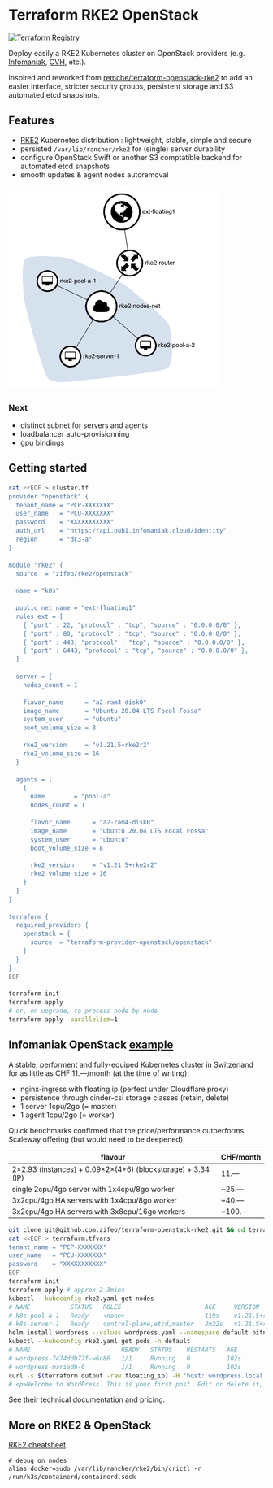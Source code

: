 # Terraform RKE2 OpenStack

[![Terraform Registry](https://img.shields.io/badge/terraform-registry-blue.svg)](https://registry.terraform.io/modules/zifeo/rke2/openstack/latest)

Deploy easily a RKE2 Kubernetes cluster on OpenStack providers (e.g. [Infomaniak](https://www.infomaniak.com/fr/hebergement/public-cloud), [OVH](https://www.ovhcloud.com/fr/public-cloud/), etc.).

Inspired and reworked from [remche/terraform-openstack-rke2](https://github.com/remche/terraform-openstack-rke2) to add an easier interface, stricter security groups, persistent storage and S3 automated etcd snapshots.

## Features

- [RKE2](https://docs.rke2.io) Kubernetes distribution : lightweight, stable, simple and secure
- persisted `/var/lib/rancher/rke2` for (single) server durability
- configure OpenStack Swift or another S3 comptatible backend for automated etcd snapshots
- smooth updates & agent nodes autoremoval

<img src="./example/net.png" height="400" />

### Next

- distinct subnet for servers and agents
- loadbalancer auto-provisionning
- gpu bindings

## Getting started

```bash
cat <<EOF > cluster.tf
provider "openstack" {
  tenant_name = "PCP-XXXXXXX"
  user_name   = "PCU-XXXXXXX"
  password    = "XXXXXXXXXXX"
  auth_url    = "https://api.pub1.infomaniak.cloud/identity"
  region      = "dc3-a"
}

module "rke2" {
  source  = "zifeo/rke2/openstack"

  name = "k8s"

  public_net_name = "ext-floating1"
  rules_ext = [
    { "port" : 22, "protocol" : "tcp", "source" : "0.0.0.0/0" },
    { "port" : 80, "protocol" : "tcp", "source" : "0.0.0.0/0" },
    { "port" : 443, "protocol" : "tcp", "source" : "0.0.0.0/0" },
    { "port" : 6443, "protocol" : "tcp", "source" : "0.0.0.0/0" },
  ]

  server = {
    nodes_count = 1

    flavor_name      = "a2-ram4-disk0"
    image_name       = "Ubuntu 20.04 LTS Focal Fossa"
    system_user      = "ubuntu"
    boot_volume_size = 8

    rke2_version     = "v1.21.5+rke2r2"
    rke2_volume_size = 16
  }

  agents = [
    {
      name        = "pool-a"
      nodes_count = 1

      flavor_name      = "a2-ram4-disk0"
      image_name       = "Ubuntu 20.04 LTS Focal Fossa"
      system_user      = "ubuntu"
      boot_volume_size = 8

      rke2_version     = "v1.21.5+rke2r2"
      rke2_volume_size = 16
    }
  ]
}

terraform {
  required_providers {
    openstack = {
      source  = "terraform-provider-openstack/openstack"
    }
  }
}
EOF

terraform init
terraform apply
# or, on upgrade, to process node by node
terraform apply -parallelism=1
```

## Infomaniak OpenStack [example](./example/main.tf)

A stable, performent and fully-equiped Kubernetes cluster in Switzerland for as little as CHF 11.—/month (at the time of writing):
- nginx-ingress with floating ip (perfect under Cloudflare proxy)
- persistence through cinder-csi storage classes (retain, delete)
- 1 server 1cpu/2go (= master)
- 1 agent 1cpu/2go (= worker)

Quick benchmarks confirmed that the price/performance outperforms Scaleway offering (but would need to be deepened).

| flavour                                                      | CHF/month |
|--------------------------------------------------------------|-----------|
| 2×2.93 (instances) + 0.09×2×(4+6) (blockstorage) + 3.34 (IP) | 11.—      |
| single 2cpu/4go server with 1x4cpu/8go worker                | ~25.—     |
| 3x2cpu/4go HA servers with 1x4cpu/8go worker                 | ~40.—     |
| 3x2cpu/4go HA servers with 3x8cpu/16go workers               | ~100.—    |

```bash
git clone git@github.com:zifeo/terraform-openstack-rke2.git && cd terraform-openstack-rke2/example
cat <<EOF > terraform.tfvars
tenant_name = "PCP-XXXXXXX"
user_name   = "PCU-XXXXXXX"
password    = "XXXXXXXXXXX"
EOF
terraform init
terraform apply # approx 2-3mins
kubectl --kubeconfig rke2.yaml get nodes
# NAME           STATUS   ROLES                       AGE     VERSION
# k8s-pool-a-1   Ready    <none>                      119s    v1.21.5+rke2r2
# k8s-server-1   Ready    control-plane,etcd,master   2m22s   v1.21.5+rke2r2
helm install wordpress --values wordpress.yaml --namespace default bitnami/wordpress
kubectl --kubeconfig rke2.yaml get pods -n default
# NAME                         READY   STATUS    RESTARTS   AGE
# wordpress-7474ddb77f-w6c86   1/1     Running   0          102s
# wordpress-mariadb-0          1/1     Running   0          102s
curl -s $(terraform output -raw floating_ip) -H 'host: wordpress.local' | grep Welcome
# <p>Welcome to WordPress. This is your first post. Edit or delete it, then start writing!</p>
```

See their technical [documentation](https://docs.infomaniak.cloud) and [pricing](https://www.infomaniak.com/fr/hebergement/public-cloud/tarifs).

## More on RKE2 & OpenStack

[RKE2 cheatsheet](https://gist.github.com/superseb/3b78f47989e0dbc1295486c186e944bf)

```
# debug on nodes
alias docker=sudo /var/lib/rancher/rke2/bin/crictl -r /run/k3s/containerd/containerd.sock
```
